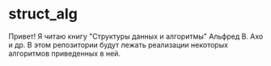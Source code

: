 # struct_alg
Привет!
Я читаю книгу "Структуры данных и алгоритмы" Альфред В. Ахо и др.
В этом репозитории будут лежать реализации некоторых алгоритмов приведенных в ней.
